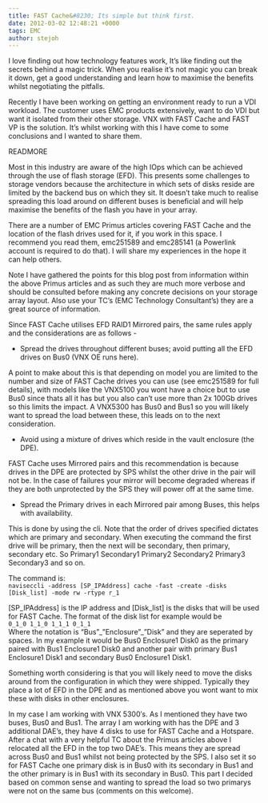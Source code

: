 ```yaml
---
title: FAST Cache&#8230; Its simple but think first.
date: 2012-03-02 12:48:21 +0000
tags: EMC
author: stejoh
---
```


I love finding out how technology features work, It’s like finding out the secrets behind a magic trick. When you realise it’s not magic you can break it down, get a good understanding and learn how to maximise the benefits whilst negotiating the pitfalls.

Recently I have been working on getting an environment ready to run a VDI workload. The customer uses EMC products extensively, want to do VDI but want it isolated from their other storage. VNX with FAST Cache and FAST VP is the solution. It’s whilst working with this I have come to some conclusions and I wanted to share them.

READMORE

Most in this industry are aware of the high IOps which can be achieved through the use of flash storage (EFD). This presents some challenges to storage vendors because the architecture in which sets of disks reside are limited by the backend bus on which they sit. It doesn’t take much to realise spreading this load around on different buses is beneficial and will help maximise the benefits of the flash you have in your array.

There are a number of EMC Primus articles covering FAST Cache and the location of the flash drives used for it, if you work in this space. I recommend you read them, emc251589 and emc285141 (a Powerlink account is required to do that). I will share my experiences in the hope it can help others.

Note I have gathered the points for this blog post from information within the above Primus articles and as such they are much more verbose and should be consulted before making any concrete decisions on your storage array layout. Also use your TC’s (EMC Technology Consultant’s) they are a great source of information.

Since FAST Cache utilises EFD RAID1 Mirrored pairs, the same rules apply and the considerations are as follows -

- Spread the drives throughout different buses; avoid putting all the EFD drives on Bus0 (VNX OE runs here).

A point to make about this is that depending on model you are limited to the number and size of FAST Cache drives you can use (see emc251589 for full details), with models like the VNX5100 you wont have a choice but to use Bus0 since thats all it has but you also can’t use more than 2x 100Gb drives so this limits the impact. A VNX5300 has Bus0 and Bus1 so you will likely want to spread the load between these, this leads on to the next consideration.

- Avoid using a mixture of drives which reside in the vault enclosure (the DPE).

FAST Cache uses Mirrored pairs and this recommendation is because drives in the DPE are protected by SPS whilst the other drive in the pair will not be. In the case of failures your mirror will become degraded whereas if they are both unprotected by the SPS they will power off at the same time.

- Spread the Primary drives in each Mirrored pair among Buses, this helps with availability.

This is done by using the cli. Note that the order of drives specified dictates which are primary and secondary. When executing the command the first drive will be primary, then the next will be secondary, then primary, secondary etc. So Primary1 Secondary1 Primary2 Secondary2 Primary3 Secondary3 and so on.

The command is:  
`naviseccli -address [SP_IPAddress] cache -fast -create -disks [Disk_list] -mode rw -rtype r_1`

[SP\_IPAddress] is the IP address and [Disk\_list] is the disks that will be used for FAST Cache. The format of the disk list for example would be  
`0_1_0 1_1_0 1_1_1 0_1_1`  
Where the notation is “Bus”\_”Enclosure”\_”Disk” and they are seperated by spaces. In my example it would be Bus0 Enclosure1 Disk0 as the primary paired with Bus1 Enclosure1 Disk0 and another pair with primary Bus1 Enclosure1 Disk1 and secondary Bus0 Enclosure1 Disk1.

Something worth considering is that you will likely need to move the disks around from the configuration in which they were shipped. Typically they place a lot of EFD in the DPE and as mentioned above you wont want to mix these with disks in other enclosures.

In my case I am working with VNX 5300′s. As I mentioned they have two buses, Bus0 and Bus1. The array I am working with has the DPE and 3 additional DAE’s, they have 4 disks to use for FAST Cache and a Hotspare. After a chat with a very helpful TC about the Primus articles above I relocated all the EFD in the top two DAE’s. This means they are spread across Bus0 and Bus1 whilst not being protected by the SPS. I also set it so for FAST Cache one primary disk is in Bus0 with its secondary in Bus1 and the other primary is in Bus1 with its secondary in Bus0. This part I decided based on common sense and wanting to spread the load so two primarys were not on the same bus (comments on this welcome).
